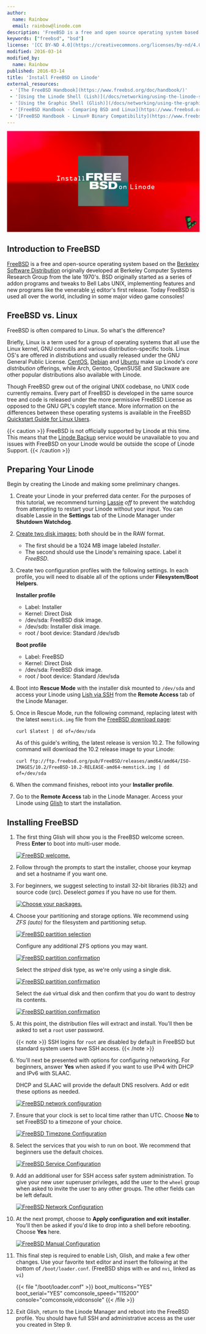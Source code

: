 ```yaml
---
author:
  name: Rainbow
  email: rainbow@linode.com
description: 'FreeBSD is a free and open source operating system based on the Berkeley Software Distribution from the late 1970''s. Today FreeBSD is used all over the world.'
keywords: ["freebsd", "bsd"]
license: '[CC BY-ND 4.0](https://creativecommons.org/licenses/by-nd/4.0)'
modified: 2016-03-14
modified_by:
  name: Rainbow
published: 2016-03-14
title: 'Install FreeBSD on Linode'
external_resources:
 - '[The FreeBSD Handbook](https://www.freebsd.org/doc/handbook/)'
 - '[Using the Linode Shell (Lish)](/docs/networking/using-the-linode-shell-lish/)'
 - '[Using the Graphic Shell (Glish)](/docs/networking/using-the-graphic-shell-glish/)'
 - '[FreeBSD Handbook - Comparing BSD and Linux](https://www.freebsd.org/doc/en/articles/explaining-bsd/comparing-bsd-and-linux.html)'
 - '[FreeBSD Handbook - Linux® Binary Compatibility](https://www.freebsd.org/doc/handbook/linuxemu.html)'
---
```


![Install FreeBSD on Linode](install-freebsd-on-linode.png "Install FreeBSD on Linode")

## Introduction to FreeBSD

[FreeBSD](https://www.freebsd.org/) is a free and open-source operating system based on the [Berkeley Software Distribution](https://en.wikipedia.org/wiki/Berkeley_Software_Distribution) originally developed at Berkeley Computer Systems Research Group from the late 1970's. BSD originally started as a series of addon programs and tweaks to Bell Labs UNIX, implementing features and new programs like the venerable [vi](https://en.wikipedia.org/wiki/Vi) editor's first release. Today FreeBSD is used all over the world, including in some major video game consoles!

## FreeBSD vs. Linux

FreeBSD is often compared to Linux. So what's the difference?

Briefly, Linux is a term used for a group of operating systems that all use the Linux kernel, GNU coreutils and various distribution-specific tools. Linux OS's are offered in *distributions* and usually released under the GNU General Public License. [CentOS](https://www.centos.org/), [Debian](https://www.debian.org/) and [Ubuntu](http://www.ubuntu.com/) make up Linode's *core distribution* offerings, while Arch, Gentoo, OpenSUSE and Slackware are other popular distributions also available with Linode.

Though FreeBSD grew out of the original UNIX codebase, no UNIX code currently remains. Every part of FreeBSD is developed in the same source tree and code is released under the more permissive FreeBSD License as opposed to the GNU GPL's copyleft stance. More information on the differences between these operating systems is available in the FreeBSD [Quickstart Guide for Linux Users](https://www.freebsd.org/doc/en/articles/linux-users/article.html).

{{< caution >}}
FreeBSD is not officially supported by Linode at this time. This means that the [Linode Backup](/docs/platform/backup-service) service would be unavailable to you and issues with FreeBSD on your Linode would be outside the scope of Linode Support.
{{< /caution >}}

## Preparing Your Linode

Begin by creating the Linode and making some preliminary changes.

1.  Create your Linode in your preferred data center. For the purposes of this tutorial, we recommend turning [Lassie](/docs/uptime/monitoring-and-maintaining-your-server/#configuring-shutdown-watchdog) *off* to prevent the watchdog from attempting to restart your Linode without your input. You can disable Lassie in the **Settings** tab of the Linode Manager under **Shutdown Watchdog**.

2.  [Create two disk images](/docs/migrate-to-linode/disk-images/disk-images-and-configuration-profiles/#creating-a-blank-disk); both   should be in the RAW format.

    - The first should be a 1024 MB image labeled *Installer*.
    - The second should use the Linode's remaining space. Label it *FreeBSD*.

3.  Create two configuration profiles with the following settings. In each profile, you will need to disable all of the options under **Filesystem/Boot Helpers**.

    **Installer profile**

    - Label: Installer
    - Kernel: Direct Disk
    - /dev/sda: FreeBSD disk image.
    - /dev/sdb: Installer disk image.
    - root / boot device: Standard /dev/sdb

    **Boot profile**

    - Label: FreeBSD
    - Kernel: Direct Disk
    - /dev/sda: FreeBSD disk image.
    - root / boot device: Standard /dev/sda

4.  Boot into **Rescue Mode** with the installer disk mounted to `/dev/sda` and access your Linode using [Lish via SSH](/docs/networking/using-the-linode-shell-lish/) from the **Remote Access** tab of the Linode Manager.

5.  Once in Rescue Mode, run the following command, replacing latest with the latest `memstick.img` file from the [FreeBSD download page](ftp://ftp.freebsd.org/pub/FreeBSD/releases/amd64/amd64/ISO-IMAGES/):

        curl $latest | dd of=/dev/sda

    As of this guide's writing, the latest release is version 10.2. The following command will download the 10.2 release image to your Linode:

        curl ftp://ftp.freebsd.org/pub/FreeBSD/releases/amd64/amd64/ISO-IMAGES/10.2/FreeBSD-10.2-RELEASE-amd64-memstick.img | dd of=/dev/sda

6.  When the command finishes, reboot into your **Installer profile**.

7.  Go to the **Remote Access** tab in the Linode Manager. Access your Linode using [Glish](/docs/networking/using-the-graphic-shell-glish/) to start the installation.

## Installing FreeBSD

1.  The first thing Glish will show you is the FreeBSD welcome screen. Press **Enter** to boot into multi-user mode.

    [![FreeBSD welcome.](/docs/assets/freebsd-welcome-small.png)](/docs/assets/freebsd-welcome.png)

2.  Follow through the prompts to start the installer, choose your keymap and set a hostname if you want one.

3.  For beginners, we suggest selecting to install 32-bit libraries (lib32) and source code (src). Deselect *games* if you have no use for them.

    [![Choose your packages.](/docs/assets/freebsd-optional-components-small.png)](/docs/assets/freebsd-optional-components.png)

4.  Choose your partitioning and storage options. We recommend using *ZFS (auto)* for the filesystem and partitioning setup.

    [![FreeBSD partition selection](/docs/assets/freebsd-partitioning-small.png)](/docs/assets/freebsd-partitioning.png)

    Configure any additional ZFS options you may want.

    [![FreeBSD partition confirmation](/docs/assets/freebsd-zfs-configuration1-small.png)](/docs/assets/freebsd-zfs-configuration1.png)

    Select the *striped* disk type, as we're only using a single disk.

    [![FreeBSD partition confirmation](/docs/assets/freebsd-zfs-configuration2-small.png)](/docs/assets/freebsd-zfs-configuration2.png)

    Select the `da0` virtual disk and then confirm that you do want to destroy its contents.

    [![FreeBSD partition confirmation](/docs/assets/freebsd-zfs-configuration3-small.png)](/docs/assets/freebsd-zfs-configuration3.png)

5.  At this point, the distribution files will extract and install. You'll then be asked to set a `root` user password.

    {{< note >}}
SSH logins for `root` are disabled by default in FreeBSD but standard system users have SSH access.
{{< /note >}}

6.  You'll next be presented with options for configuring networking. For beginners, answer **Yes** when asked if you want to use IPv4 with DHCP and IPv6 with SLAAC.

    DHCP and SLAAC will provide the default DNS resolvers. Add or edit these options as needed.

    [![FreeBSD network configuration](/docs/assets/freebsd-network-configuration-small.png)](/docs/assets/freebsd-network-configuration.png)

7.  Ensure that your clock is set to local time rather than UTC. Choose **No** to set FreeBSD to a timezone of your choice.

    [![FreeBSD Timezone Configuration](/docs/assets/freebsd-timezone-small.png)](/docs/assets/freebsd-timezone.png)

8.  Select the services that you wish to run on boot. We recommend that beginners use the default choices.

    [![FreeBSD Service Configuration](/docs/assets/freebsd-services-small.png)](/docs/assets/freebsd-services.png)

9.  Add an additional user for SSH access safer system administration. To give your new user superuser privileges, add the user to the `wheel` group when asked to invite the user to any other groups. The other fields can be left default.

    [![FreeBSD Network Configuration](/docs/assets/freebsd-user-wheel-small.png)](/docs/assets/freebsd-user-wheel.png)

10.  At the next prompt, choose to **Apply configuration and exit installer**. You'll then be asked if you'd like to drop into a shell before rebooting. Choose **Yes** here.

     [![FreeBSD Manual Configuration](/docs/assets/freebsd-manual-config-small.png)](/docs/assets/freebsd-manual-config.png)

11.  This final step is required to enable Lish, Glish, and make a few other changes. Use your favorite text editor and insert the following at the bottom of `/boot/loader.conf`. (FreeBSD ships with `ee` and `nvi`, linked as `vi`)

     {{< file "/boot/loader.conf" >}}
boot_multicons="YES"
boot_serial="YES"
comconsole_speed="115200"
console="comconsole,vidconsole"
{{< /file >}}


12.  Exit Glish, return to the Linode Manager and reboot into the FreeBSD profile. You should have full SSH and administrative access as the user you created in Step 9.

